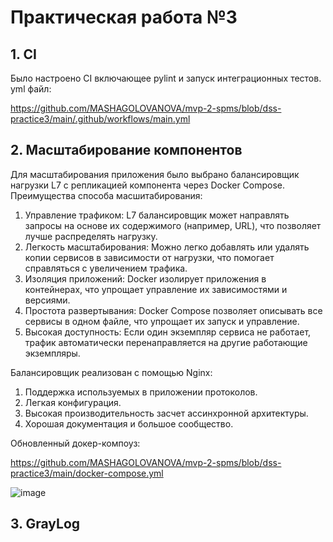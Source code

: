 # **Практическая работа №3**

## 1. **CI**
   
   Было настроено CI включающее pylint и запуск интеграционных тестов.
   yml файл:
   
   https://github.com/MASHAGOLOVANOVA/mvp-2-spms/blob/dss-practice3/main/.github/workflows/main.yml
 

## 2. **Масштабирование компонентов**
  
   Для масштабирования приложения было выбрано балансировщик нагрузки L7 с репликацией компонента через Docker Compose. 
   Преимущества способа масшитабирования:
   1. Управление трафиком: L7 балансировщик может направлять запросы на основе их содержимого (например, URL), что позволяет лучше распределять нагрузку.
   2. Легкость масштабирования: Можно легко добавлять или удалять копии сервисов в зависимости от нагрузки, что помогает справляться с увеличением трафика.
   3. Изоляция приложений: Docker изолирует приложения в контейнерах, что упрощает управление их зависимостями и версиями.
   4. Простота развертывания: Docker Compose позволяет описывать все сервисы в одном файле, что упрощает их запуск и управление.
   5. Высокая доступность: Если один экземпляр сервиса не работает, трафик автоматически перенаправляется на другие работающие экземпляры.

   Балансировщик реализован с помощью Nginx:
   1. Поддержка используемых в приложении протоколов.
   2. Легкая конфигурация.
   3. Высокая производительность засчет ассинхронной архитектуры.
   4. Хорошая документация и большое сообщество.

   Обновленный докер-компоуз: 
   
   https://github.com/MASHAGOLOVANOVA/mvp-2-spms/blob/dss-practice3/main/docker-compose.yml

![image](https://github.com/user-attachments/assets/be6285fe-33ed-4ca8-bb8a-14d398df2e6a)
   

## 3. **GrayLog**

